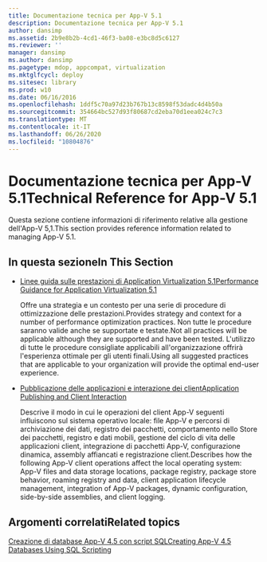 ```yaml
---
title: Documentazione tecnica per App-V 5.1
description: Documentazione tecnica per App-V 5.1
author: dansimp
ms.assetid: 2b9e8b2b-4cd1-46f3-ba08-e3bc8d5c6127
ms.reviewer: ''
manager: dansimp
ms.author: dansimp
ms.pagetype: mdop, appcompat, virtualization
ms.mktglfcycl: deploy
ms.sitesec: library
ms.prod: w10
ms.date: 06/16/2016
ms.openlocfilehash: 1ddf5c70a97d23b767b13c8598f53dadc4d4b50a
ms.sourcegitcommit: 354664bc527d93f80687cd2eba70d1eea024c7c3
ms.translationtype: MT
ms.contentlocale: it-IT
ms.lasthandoff: 06/26/2020
ms.locfileid: "10804876"
---
```

# <span data-ttu-id="b433e-103">Documentazione tecnica per App-V 5.1</span><span class="sxs-lookup"><span data-stu-id="b433e-103">Technical Reference for App-V 5.1</span></span>


<span data-ttu-id="b433e-104">Questa sezione contiene informazioni di riferimento relative alla gestione dell'App-V 5,1.</span><span class="sxs-lookup"><span data-stu-id="b433e-104">This section provides reference information related to managing App-V 5.1.</span></span>

## <span data-ttu-id="b433e-105">In questa sezione</span><span class="sxs-lookup"><span data-stu-id="b433e-105">In This Section</span></span>


-   [<span data-ttu-id="b433e-106">Linee guida sulle prestazioni di Application Virtualization 5.1</span><span class="sxs-lookup"><span data-stu-id="b433e-106">Performance Guidance for Application Virtualization 5.1</span></span>](performance-guidance-for-application-virtualization-51.md)

    <span data-ttu-id="b433e-107">Offre una strategia e un contesto per una serie di procedure di ottimizzazione delle prestazioni.</span><span class="sxs-lookup"><span data-stu-id="b433e-107">Provides strategy and context for a number of performance optimization practices.</span></span> <span data-ttu-id="b433e-108">Non tutte le procedure saranno valide anche se supportate e testate.</span><span class="sxs-lookup"><span data-stu-id="b433e-108">Not all practices will be applicable although they are supported and have been tested.</span></span> <span data-ttu-id="b433e-109">L'utilizzo di tutte le procedure consigliate applicabili all'organizzazione offrirà l'esperienza ottimale per gli utenti finali.</span><span class="sxs-lookup"><span data-stu-id="b433e-109">Using all suggested practices that are applicable to your organization will provide the optimal end-user experience.</span></span>

-   [<span data-ttu-id="b433e-110">Pubblicazione delle applicazioni e interazione dei client</span><span class="sxs-lookup"><span data-stu-id="b433e-110">Application Publishing and Client Interaction</span></span>](application-publishing-and-client-interaction51.md)

    <span data-ttu-id="b433e-111">Descrive il modo in cui le operazioni del client App-V seguenti influiscono sul sistema operativo locale: file App-V e percorsi di archiviazione dei dati, registro dei pacchetti, comportamento nello Store dei pacchetti, registro e dati mobili, gestione del ciclo di vita delle applicazioni client, integrazione di pacchetti App-V, configurazione dinamica, assembly affiancati e registrazione client.</span><span class="sxs-lookup"><span data-stu-id="b433e-111">Describes how the following App-V client operations affect the local operating system: App-V files and data storage locations, package registry, package store behavior, roaming registry and data, client application lifecycle management, integration of App-V packages, dynamic configuration, side-by-side assemblies, and client logging.</span></span>






## <span data-ttu-id="b433e-112">Argomenti correlati</span><span class="sxs-lookup"><span data-stu-id="b433e-112">Related topics</span></span>


[<span data-ttu-id="b433e-113">Creazione di database App-V 4.5 con script SQL</span><span class="sxs-lookup"><span data-stu-id="b433e-113">Creating App-V 4.5 Databases Using SQL Scripting</span></span>](../solutions/creating-app-v-45-databases-using-sql-scripting.md)

 

 





